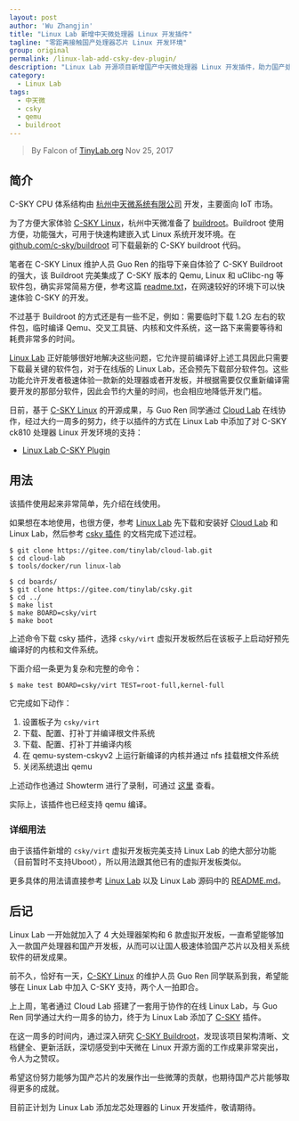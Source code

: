 ```yaml
---
layout: post
author: 'Wu Zhangjin'
title: "Linux Lab 新增中天微处理器 Linux 开发插件"
tagline: "零距离接触国产处理器芯片 Linux 开发环境"
group: original
permalink: /linux-lab-add-csky-dev-plugin/
description: "Linux Lab 开源项目新增国产中天微处理器 Linux 开发插件，助力国产处理器提升系统软件开发效率。"
category:
  - Linux Lab
tags:
  - 中天微
  - csky
  - qemu
  - buildroot
---
```


> By Falcon of [TinyLab.org][1]
> Nov 25, 2017

## 简介

C-SKY CPU 体系结构由 [杭州中天微系统有限公司](http://www.c-sky.com/) 开发，主要面向 IoT 市场。

为了方便大家体验 [C-SKY Linux](https://c-sky.github.io)，杭州中天微准备了 [buildroot](https://buildroot.org)。Buildroot 使用方便，功能强大，可用于快速构建嵌入式 Linux 系统开发环境。在 [github.com/c-sky/buildroot](https://github.com/c-sky/buildroot) 可下载最新的 C-SKY buildroot 代码。

笔者在 C-SKY Linux 维护人员 Guo Ren 的指导下亲自体验了 C-SKY Buildroot 的强大，该 Buildroot 完美集成了 C-SKY 版本的 Qemu, Linux 和 uClibc-ng 等软件包，确实非常简易方便，参考这篇 [readme.txt](https://github.com/c-sky/buildroot/tree/master/board/qemu/csky)，在网速较好的环境下可以快速体验 C-SKY 的开发。

不过基于 Buildroot 的方式还是有一些不足，例如：需要临时下载 1.2G 左右的软件包，临时编译 Qemu、交叉工具链、内核和文件系统，这一路下来需要等待和耗费非常多的时间。

[Linux Lab](http://tinylab.org/linux-lab) 正好能够很好地解决这些问题，它允许提前编译好上述工具因此只需要下载最关键的软件包，对于在线版的 Linux Lab，还会预先下载部分软件包。这些功能允许开发者极速体验一款新的处理器或者开发板，并根据需要仅仅重新编译需要开发的那部分软件，因此会节约大量的时间，也会相应地降低开发门槛。

日前，基于 [C-SKY Linux](https://github.com/c-sky) 的开源成果，与 Guo Ren 同学通过 [Cloud Lab](/cloud-lab) 在线协作，经过大约一周多的努力，终于以插件的方式在 Linux Lab 中添加了对 C-SKY ck810 处理器 Linux 开发环境的支持：

- [Linux Lab C-SKY Plugin](https://gitee.com/tinylab/csky)

## 用法

该插件使用起来非常简单，先介绍在线使用。

如果想在本地使用，也很方便，参考 [Linux Lab](http://tinylab.org/linux-lab) 先下载和安装好 [Cloud Lab](http://tinylab.org/cloud-lab) 和 Linux Lab，然后参考 [csky 插件](https://gitee.com/tinylab/csky) 的文档完成下述过程。

    $ git clone https://gitee.com/tinylab/cloud-lab.git
    $ cd cloud-lab
    $ tools/docker/run linux-lab

    $ cd boards/
    $ git clone https://gitee.com/tinylab/csky.git
    $ cd ../
    $ make list
    $ make BOARD=csky/virt
    $ make boot

上述命令下载 csky 插件，选择 `csky/virt` 虚拟开发板然后在该板子上启动好预先编译好的内核和文件系统。

下面介绍一条更为复杂和完整的命令：

    $ make test BOARD=csky/virt TEST=root-full,kernel-full

它完成如下动作：

1. 设置板子为 `csky/virt`
2. 下载、配置、打补丁并编译根文件系统
3. 下载、配置、打补丁并编译内核
4. 在 qemu-system-cskyv2 上运行新编译的内核并通过 nfs 挂载根文件系统
5. 关闭系统退出 qemu

上述动作也通过 Showterm 进行了录制，可通过 [这里](http://showterm.io/90d11debc3e51bb56d274) 查看。

实际上，该插件也已经支持 qemu 编译。

### 详细用法

由于该插件新增的 `csky/virt` 虚拟开发板完美支持 Linux Lab 的绝大部分功能（目前暂时不支持Uboot），所以用法跟其他已有的虚拟开发板类似。

更多具体的用法请直接参考 [Linux Lab](http://tinylab.org/linux-lab) 以及 Linux Lab 源码中的 [README.md](https://gitee.com/tinylab/linux-lab/blob/master/README.md)。

## 后记

Linux Lab 一开始就加入了 4 大处理器架构和 6 款虚拟开发板，一直希望能够加入一款国产处理器和国产开发板，从而可以让国人极速体验国产芯片以及相关系统软件的研发成果。

前不久，恰好有一天，[C-SKY Linux](https://c-sky.github.io) 的维护人员 Guo Ren 同学联系到我，希望能够在 Linux Lab 中加入 C-SKY 支持，两个人一拍即合。

上上周，笔者通过 Cloud Lab 搭建了一套用于协作的在线 Linux Lab，与 Guo Ren 同学通过大约一周多的协力，终于为 Linux Lab 添加了 [C-SKY](https://gitee.com/tinylab/csky) 插件。

在这一周多的时间内，通过深入研究 [C-SKY Buildroot](https://github.com/c-sky/buildroot)，发现该项目架构清晰、文档健全、更新活跃，深切感受到中天微在 Linux 开源方面的工作成果非常突出，令人为之赞叹。

希望这份努力能够为国产芯片的发展作出一些微薄的贡献，也期待国产芯片能够取得更多的成就。

目前正计划为 Linux Lab 添加龙芯处理器的 Linux 开发插件，敬请期待。

[1]: http://tinylab.org

